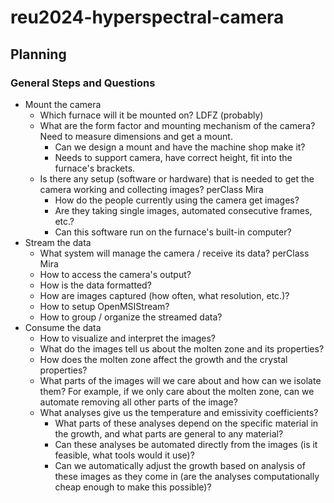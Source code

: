 # reu2024-hyperspectral-camera
## Planning
### General Steps and Questions
* Mount the camera
  * Which furnace will it be mounted on? LDFZ (probably)
  * What are the form factor and mounting mechanism of the camera? Need to measure dimensions and get a mount.
    * Can we design a mount and have the machine shop make it?
    * Needs to support camera, have correct height, fit into the furnace's brackets.
  * Is there any setup (software or hardware) that is needed to get the camera working and collecting images? perClass Mira
    * How do the people currently using the camera get images?
    * Are they taking single images, automated consecutive frames, etc.?
    * Can this software run on the furnace's built-in computer?
* Stream the data
  * What system will manage the camera / receive its data? perClass Mira
  * How to access the camera's output?
  * How is the data formatted?
  * How are images captured (how often, what resolution, etc.)?
  * How to setup OpenMSIStream?
  * How to group / organize the streamed data?
* Consume the data
  * How to visualize and interpret the images?
  * What do the images tell us about the molten zone and its properties?
  * How does the molten zone affect the growth and the crystal properties?
  * What parts of the images will we care about and how can we isolate them? For example, if we only care about the molten zone, can we automate removing all other parts of the image?
  * What analyses give us the temperature and emissivity coefficients?
    * What parts of these analyses depend on the specific material in the growth, and what parts are general to any material?
    * Can these analyses be automated directly from the images (is it feasible, what tools would it use)?
    * Can we automatically adjust the growth based on analysis of these images as they come in (are the analyses computationally cheap enough to make this possible)?
